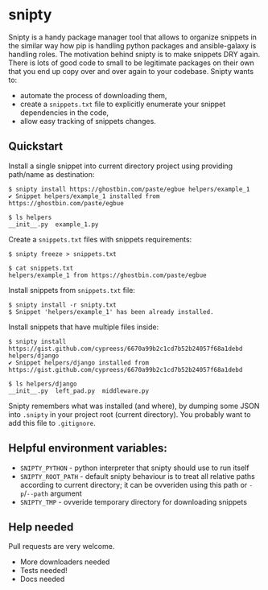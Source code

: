 # snipty

Snipty is a handy package manager tool that allows to organize snippets in the similar way how pip is 
handling python packages and ansible-galaxy is handling roles. The motivation behind snipty is to make 
snippets DRY again. There is lots of good code to small to be legitimate packages on their own that you 
end up copy over and over again to your codebase. Snipty wants to:

* automate the process of downloading them,
* create a `snippets.txt` file to explicitly enumerate your snippet dependencies in the code,
* allow easy tracking of snippets changes.

## Quickstart

Install a single snippet into current directory project using providing path/name as destination:

    $ snipty install https://ghostbin.com/paste/egbue helpers/example_1
    ✔️ Snippet helpers/example_1 installed from https://ghostbin.com/paste/egbue
    
    $ ls helpers
    __init__.py  example_1.py
    
Create a `snippets.txt` files with snippets requirements:

    $ snipty freeze > snippets.txt
    
    $ cat snippets.txt
    helpers/example_1 from https://ghostbin.com/paste/egbue

Install snippets from `snippets.txt` file:

    $ snipty install -r snipty.txt
    $ Snippet 'helpers/example_1' has been already installed.

Install snippets that have multiple files inside:

    $ snipty install https://gist.github.com/cypreess/6670a99b2c1cd7b52b24057f68a1debd helpers/django
    ✔️ Snippet helpers/django installed from https://gist.github.com/cypreess/6670a99b2c1cd7b52b24057f68a1debd
    
    $ ls helpers/django
    __init__.py  left_pad.py  middleware.py


Snipty remembers what was installed (and where), by dumping some JSON into `.snipty` in your project 
root (current directory). You probably want to add this file to `.gitignore`.


## Helpful environment variables:
* `SNIPTY_PYTHON` - python interpreter that snipty should use to run itself
* `SNIPTY_ROOT_PATH` - default snipty behaviour is to treat all relative paths according to current directory; 
it can be ovveriden using this path or `-p`/`--path` argument
* `SNIPTY_TMP` - ovveride temporary directory for downloading snippets


## Help needed

Pull requests are very welcome.

- More downloaders needed
- Tests needed!
- Docs needed
